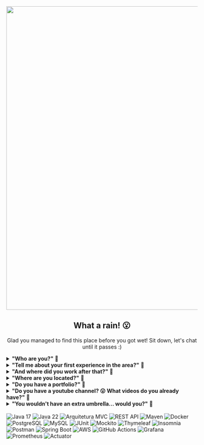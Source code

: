 <div align="center">
  
<img src="https://giffiles.alphacoders.com/131/13166.gif" width="800px" />

## **What a rain! 😮** 

</div>

<div align="center">
<p>Glad you managed to find this place before you got wet! Sit down, let's chat until it passes :)</p>
</div>

<details>
<summary><b>"Who are you?"</b> 💬</summary><br>

🎙️ I started my IT career in 2021 through the Up!Tech program, Riachuelo's career accelerator, where I was selected among several candidates for an intensive 3-month immersion in systems development. My performance led to my hiring by Banco Midway, and since then I have been specializing in building systems, always focusing on applying best practices to ensure code that is readable, efficient, and easy to maintain.

</details>

<details>
<summary><b>"Tell me about your first experience in the area?"</b> 💬</summary><br>

🎙️ Banco Midway | Open Finance Squad

- Developed and integrated RESTful microservices using PostgreSQL and AWS, meeting the requirements of Open Banking Phase 1 established by BACEN (Brazilian Central Bank).

- Collaborated in creating a proof of concept (PoC) project for the developers' portal, automating Swagger uploads to AWS S3.

- Implemented unit and integration tests, ensuring the robustness of critical functionalities such as PIX payments.

</details>

<details>
<summary><b>"And where did you work after that?"</b> 💬</summary><br>

🎙️ Ília | Client: Mio Vinci Partners

- Contributed to the evolution and maintenance of RESTful microservices in the private pension context, using Spring Boot with Hibernate/JPA and integrations with AWS services such as DynamoDB, SQS, and S3.

- Implemented features such as automatic email triggering via SQS, enhanced security with Captcha on authentication endpoints, optimized APIs for displaying plans in the app, and calculated minimum contributions. Also fixed bugs in sensitive endpoints related to portability and balance visualization, among other activities.

- Authored around 35 articles on the corporate wiki covering topics such as best practices (code and branch naming conventions; commit standards; logging patterns; Checkstyle; RESTful APIs), tools (AWS DynamoDB, SQS), and private pension domain knowledge (PGBL/VGBL, tax regimes), with a focus on clear documentation and practical application for development teams.

- Invited by the CTO, Corporate Architect, and Tech Manager to lead technical meetings for three months, where I shared clean code practices, suggested improvements to internal workflows, and led process standardization initiatives. Among the results, I highlight the proposal to create specific tasks for functionality validation in the development (DEV) environment before moving to the next stage, which significantly reduced the incidence of bugs and was recognized by the QA team, who reported a considerable decrease in rework.

</details>

<details>
<summary><b>"Where are you located?"</b> 💬</summary><br>

🎙️ São Paulo - Brazil

</details>

<details>
<summary><b>"Do you have a portfolio?"</b> 💬</summary><br>

🎙️ [ramacciotti.github.io/portfolio](https://ramacciotti.github.io/portfolio)

</details>
<details>
<summary><b>"Do you have a youtube channel? 😮 What videos do you already have?"</b> 💬</summary><br>

🎙️ https://www.youtube.com/watch?v=QRcKssfvLGI&list=PLPFt6QtsNGKgNpKHY25fWkfadZBfMiDxg

</details>
<details>

<summary><b>"You wouldn't have an extra umbrella... would you?"</b> 💬</summary><br>     

🎙️ I don´t have one :( But you can stay as long as you like! 

</details><br>

<div>
  <img src="https://img.shields.io/badge/Java-17-blue?style=for-the-badge&logo=java&logoColor=white" alt="Java 17" />
  <img src="https://img.shields.io/badge/Java-22-blue?style=for-the-badge&logo=java&logoColor=white" alt="Java 22" />
  <img src="https://img.shields.io/badge/Architecture-MVC-lightgrey?style=for-the-badge" alt="Arquitetura MVC" />
  <img src="https://img.shields.io/badge/REST-API-green?style=for-the-badge" alt="REST API" />
  <img src="https://img.shields.io/badge/Maven-C71A36?style=for-the-badge&logo=apachemaven&logoColor=white" alt="Maven" />
  <img src="https://img.shields.io/badge/Docker-2496ED?style=for-the-badge&logo=docker&logoColor=white" alt="Docker" />
  <img src="https://img.shields.io/badge/PostgreSQL-316192?style=for-the-badge&logo=postgresql&logoColor=white" alt="PostgreSQL" />
  <img src="https://img.shields.io/badge/MySQL-4479A1?style=for-the-badge&logo=mysql&logoColor=white" alt="MySQL" />
  <img src="https://img.shields.io/badge/JUnit-25A162?style=for-the-badge&logo=junit5&logoColor=white" alt="JUnit" />
  <img src="https://img.shields.io/badge/Mockito-3F51B5?style=for-the-badge" alt="Mockito" />
  <img src="https://img.shields.io/badge/Thymeleaf-005F0F?style=for-the-badge" alt="Thymeleaf" />
  <img src="https://img.shields.io/badge/Insomnia-4000FF?style=for-the-badge" alt="Insomnia" />
  <img src="https://img.shields.io/badge/Postman-FF6C37?style=for-the-badge&logo=postman&logoColor=white" alt="Postman" />
  <img src="https://img.shields.io/badge/Spring_Boot-6DB33F?style=for-the-badge&logo=springboot&logoColor=white" alt="Spring Boot" />
  <img src="https://img.shields.io/badge/AWS-D2322D?style=for-the-badge&logo=amazonaws&logoColor=white" alt="AWS" />
  <img src="https://img.shields.io/badge/GitHub_Actions-2088FF?style=for-the-badge&logo=githubactions&logoColor=white" alt="GitHub Actions" />
  <img src="https://img.shields.io/badge/Grafana-F46800?style=for-the-badge&logo=grafana&logoColor=white" alt="Grafana" />
  <img src="https://img.shields.io/badge/Prometheus-E6522C?style=for-the-badge" alt="Prometheus" />
  <img src="https://img.shields.io/badge/Actuator-6DB33F?style=for-the-badge" alt="Actuator" />
</div>

